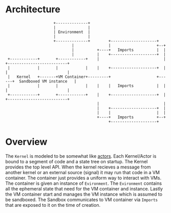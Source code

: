 # Architecture

```
                     +--------------+
                     |              |
                     | Environment  |
                     |              |
                     +--------------+        +--------------------+
                             |               |                    +--+
                             |          +----+   Imports          |  |
                             |          |    +--------------------+  |
 +------------+       +------------+    |                            |   +--------------------------+
 |            |       |            |    |    +--------------------+  |   |                          |
 |   Kernel   +-------+VM Container+---------+                    +------+  Sandboxed VM instance   |
 |            |       |            |    |    |   Imports          |  |   |                          |
 +------------+       +------------+    |    +--------------------+  |   +--------------------------+
                                        |                            |
                                        |    +--------------------+  |
                                        |    |                    |  |
                                        +----+   Imports          +--+
                                             +--------------------+

```
# Overview
The `Kernel` is modeled to be somewhat like [actors](https://en.wikipedia.org/wiki/Actor_model). Each Kernel/Actor is bound to a segment of code and a state tree on startup. The Kernel provides the top level API. When the kernel recieves a message from another kernel or an external source (signal) it may run that code in a VM container. The container just provides a uniform way to interact with VMs. The container is given an instance of `Evironment`. The `Evironment` contains all the ephemeral state that need for the VM container and instance. Lastly the VM container start and manages the VM instance which is assumed to be sandboxed. The Sandbox communicates to VM container via `Imports` that are exposed to it on the time of creation. 
